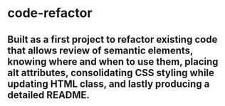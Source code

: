 # code-refactor

## Built as a first project to refactor existing code that allows review of semantic elements, knowing where and when to use them, placing alt attributes, consolidating CSS styling while updating HTML class, and lastly producing a detailed README.

